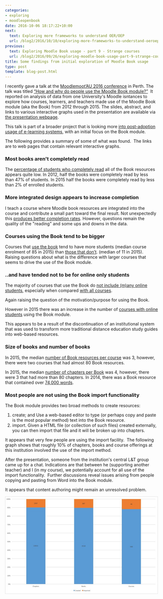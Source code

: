 ```yaml
---
categories:
- exploring
- moodleopenbook
date: 2016-10-06 18:17:22+10:00
next:
  text: Exploring more frameworks to understand OER/OEP
  url: /blog2/2016/10/10/exploring-more-frameworks-to-understand-oeroep/
previous:
  text: Exploring Moodle Book usage - part 9 - Strange courses
  url: /blog2/2016/09/26/exploring-moodle-book-usage-part-9-strange-courses/
title: Some findings from initial exploration of Moodle Book usage
type: post
template: blog-post.html
---
```

I recently gave a talk at the [Moodlemoot’AU 2016 conference](https://mootau.moodlemoot.org/course/view.php?id=62) in Perth. The talk was titled [“How and why do people use the Moodle Book module?”](/blog2/2016/08/07/how-and-why-do-people-use-the-moodle-book-module/)  It reported on analysis of data from one University's Moodle isntances to explore how courses, learners, and teachers made use of the Moodle Book module (aka the Book) from 2012 through 2015. The slides, abstract, and links to various interactive graphs used in the presentation are available via [the presentation webpage](/blog2/2016/08/07/how-and-why-do-people-use-the-moodle-book-module/).

This talk is part of a broader project that is looking more [into post-adoption usage of e-learning systems](/blog2/2015/11/06/exploring-post-adoptive-usage-of-the-moodle-book-module-a-draft-proposal/), with an initial focus on the Book module.

The following provides a summary of some of what was found.  The links are to web pages that contain relevant interactive graphs.

### Most books aren't completely read

The [percentage of students who completely read](http://djon.es/moot2016/howRead/41_all.html) all of the Book resources appears quite low. In 2012, half the books were completely read by less than 47% of students. In 2015 half the books were completely read by less than 2% of enrolled students.

### More integrated design appears to increase completion

I teach a course where Moodle book resources are integrated into the course and contribute a small part toward the final result. Not unexpectedly this [produces better completion rates](http://djon.es/moot2016/howRead/43_3100.html). However, questions remain the quality of the "reading" and some ups and downs in the data.

### Courses using the Book tend to be bigger

Courses that [use the book](http://djon.es/moot2016/13_howBig.html) tend to have more students (median course enrolment of 85 in 2015) than [those that don’t](http://djon.es/moot2016/21_howBigAll.html). (median of 11 in 2015). Raising questions about what is the difference with larger courses that seems to drive the use of the Book module.

### ..and have tended not to be for online only students

The majority of courses that use the Book do [not include (m)any online students](http://djon.es/moot2016/24_onlinePercent.html), especially when compared [with all courses](http://djon.es/moot2016/25_onlinePercentAll.html).

Again raising the question of the motivation/purpose for using the Book.

However in 2015 there was an increase in the number of [courses with online students](http://djon.es/moot2016/24_onlinePercent.html) using the Book module.

This appears to be a result of the discontinuation of an institutional system that was used to transform more traditional distance education study guides into web-based resources.

### Size of books and number of books

In 2015, the median [number of Book resources per course](http://djon.es/moot2016/29_numBooks.html) was 3, however, there were two courses that had almost 80 Book resources.

In 2015, the median [number of chapters per Book](http://djon.es/moot2016/31_numChapters.html) was 4, however, there were 3 that had more than 80 chapters. In 2014, there was a Book resource that contained over [74,000 words](http://djon.es/moot2016/33_numWords.html).

### Most people are not using the Book import functionality

The Book module provides two broad methods to create resources:

1. create; and Use a web-based editor to type (or perhaps copy and paste is the most popular method) text into the Book resource.
2. import. Given a HTML file (or collection of such files) created externally, you can then import that file and it will be broken up into chapters.

It appears that very few people are using the import facility.  The following graph shows that roughly 10% of chapters, books and course offerings at this institution involved the use of the import method.

After the presentation, someone from the institution's central L&T group came up for a chat. Indications are that between he (supporting another teacher) and I (in my course), we potentially account for all use of the import functionality.  Further discussions reveal issues arising from people copying and pasting from Word into the Book module.

It appears that content authoring might remain an unresolved problem.

[![Create or import](images/30124783496_8d8ddee677_z.jpg)](https://www.flickr.com/photos/david_jones/30124783496/in/dateposted-public/ "Create or import")